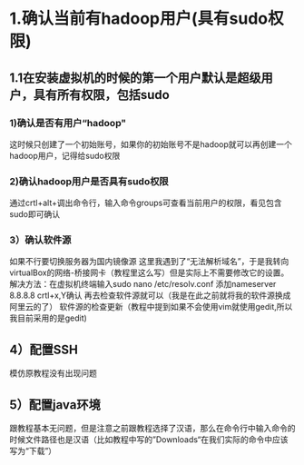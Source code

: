 # 1.确认当前有hadoop用户(具有sudo权限)
## 1.1在安装虚拟机的时候的第一个用户默认是超级用户，具有所有权限，包括sudo
### 1)确认是否有用户“hadoop"
这时候只创建了一个初始账号，如果你的初始账号不是hadoop就可以再创建一个hadoop用户，记得给sudo权限
### 2)确认hadoop用户是否具有sudo权限
通过crtl+alt+调出命令行，输入命令groups可查看当前用户的权限，看见包含sudo即可确认
### 3）确认软件源
如果不行要切换服务器为国内镜像源
这里我遇到了“无法解析域名”，于是我转向virtualBox的网络-桥接网卡（教程里这么写）但是实际上不需要修改它的设置。
解决方法：在虚拟机终端输入sudo nano  /etc/resolv.conf
添加nameserver 8.8.8.8
crtl+x,Y确认
再去检查软件源就可以（我是在此之前就将我的软件源换成阿里云的了）
软件源的检查更新（教程中提到如果不会使用vim就使用gedit,所以我目前采用的是gedit)
## 4）配置SSH
模仿原教程没有出现问题
## 5）配置java环境
跟教程基本无问题，但是注意之前跟教程选择了汉语，那么在命令行中输入命令的时候文件路径也是汉语（比如教程中写的”Downloads“在我们实际的命令中应该写为“下载”）



